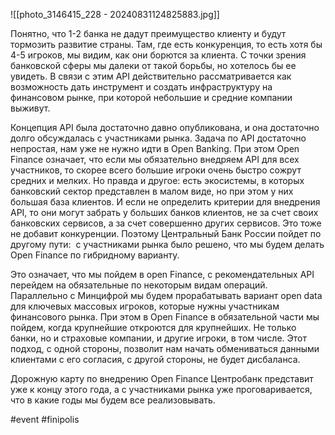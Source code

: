 
![[photo_3146415_228 - 20240831124825883.jpg]]

Понятно, что 1-2 банка не дадут преимущество клиенту и будут тормозить развитие страны. Там, где есть конкуренция, то есть хотя бы 4-5 игроков, мы видим, как они борются за клиента. С точки зрения банковской сферы мы далеки от такой борьбы, но хотелось бы ее увидеть. В связи с этим API действительно рассматривается как возможность дать инструмент и создать инфраструктуру на финансовом рынке, при которой небольшие и средние компании выживут. 

Концепция API была достаточно давно опубликована, и она достаточно долго обсуждалась с участниками рынка. Задача по API достаточно непростая, нам уже не нужно идти в Open Banking. При этом Open Finance означает, что если мы обязательно внедряем API для всех участников, то скорее всего большие игроки очень быстро сожрут средних и мелких. Но правда и другое: есть экосистемы, в которых банковский сектор представлен в малом виде, но при этом у них большая база клиентов. И если не определить критерии для внедрения API, то они могут забрать у больших банков клиентов, не за счет своих банковских сервисов, а за счет совершенно других сервисов. Это тоже не добавит конкуренции. Поэтому Центральный Банк России пойдет по другому пути:  с участниками рынка было решено, что мы будем делать Open Finance по гибридному варианту. 

Это означает, что мы пойдем в open Finance, с рекомендательных API перейдем на обязательные по некоторым видам операций. Параллельно с Минцифрой мы будем прорабатывать вариант open data для ключевых массовых игроков, которые нужны участникам финансового рынка. При этом в Open Finance в обязательной части мы пойдем, когда крупнейшие откроются для крупнейших. Не только банки, но и страховые компании, и другие игроки, в том числе. Этот подход, с одной стороны, позволит нам начать обмениваться данными клиентами с его согласия, с другой стороны, не будет дисбаланса. 

Дорожную карту по внедрению Open Finance Центробанк представит уже к концу этого года, а с участниками рынка уже проговаривается, что в какие годы мы будем все реализовывать.

#event #finipolis 